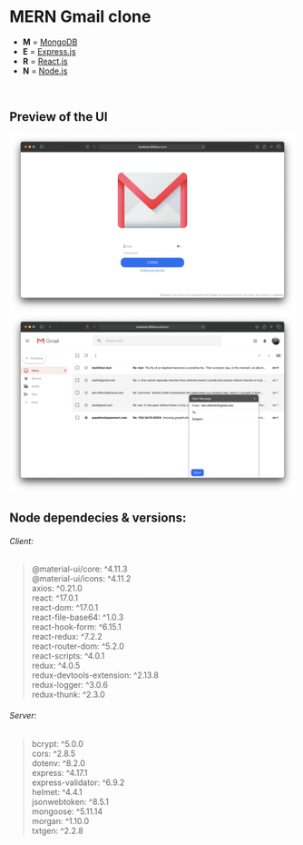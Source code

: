 # MERN Gmail clone

- **M** = [MongoDB](https://www.mongodb.com)
- **E** = [Express.js](https://expressjs.com)
- **R** = [React.js](https://reactjs.org)
- **N** = [Node.js](https://nodejs.org)

<br />

## Preview of the UI

<img src='./preview_login.png' width='700' />
<img src='./preview_mailbox.png' width='700' />

<br />

## Node dependecies & versions:

###### Client:

> @material-ui/core: ^4.11.3<br /> @material-ui/icons: ^4.11.2<br /> axios: ^0.21.0<br /> react:
> ^17.0.1<br /> react-dom: ^17.0.1<br /> react-file-base64: ^1.0.3<br /> react-hook-form:
> ^6.15.1<br /> react-redux: ^7.2.2<br /> react-router-dom: ^5.2.0<br /> react-scripts: ^4.0.1<br />
> redux: ^4.0.5<br /> redux-devtools-extension: ^2.13.8<br /> redux-logger: ^3.0.6<br />
> redux-thunk: ^2.3.0<br />

###### Server:

> bcrypt: ^5.0.0<br /> cors: ^2.8.5<br /> dotenv: ^8.2.0<br /> express: ^4.17.1<br />
> express-validator: ^6.9.2<br /> helmet: ^4.4.1<br /> jsonwebtoken: ^8.5.1<br /> mongoose:
> ^5.11.14<br /> morgan: ^1.10.0<br /> txtgen: ^2.2.8<br />

